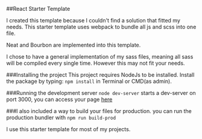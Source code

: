 ##React Starter Template

I created this template because I couldn't find a solution that fitted my needs.
This starter template uses webpack to bundle all js and scss into one file.

Neat and Bourbon are implemented into this template.

I chose to have a general implementation of my sass files, meaning all sass will be compiled every single time.
However this may not fit your needs.

###Installing the project
This project requires NodeJs to be installed.
Install the package by typing: `npm install` in Terminal or CMD(as admin).

###Running the development server
`node dev-server` starts a dev-server on port 3000, you can access your page [here](http://localhost:3000)

###I also included a way to build your files for production.
you can run the production bundler with `npm run build-prod`

I use this starter template for most of my projects.